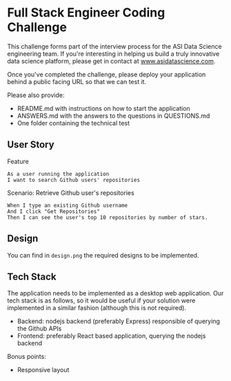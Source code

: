 # Full Stack Engineer Coding Challenge #

This challenge forms part of the interview process for the ASI Data Science engineering team. If you're interesting in helping us build a truly innovative data science platform, please get in contact at www.asidatascience.com.

Once you've completed the challenge, please deploy your application behind a public facing URL so that we can test it.

Please also provide:
* README.md with instructions on how to start the application
* ANSWERS.md with the answers to the questions in QUESTIONS.md
* One folder containing the technical test

## User Story
Feature

	As a user running the application
   	I want to search Github users' repositories

Scenario: Retrieve Github user's repositories

	When I type an existing Github username
	And I click "Get Repositories"
	Then I can see the user's top 10 repositories by number of stars.

## Design
You can find in `design.png` the required designs to be implemented.

## Tech Stack
The application needs to be implemented as a desktop web application. Our tech stack is as follows, so it would be useful if your solution were implemented in a similar fashion (although this is not required). 
* Backend: nodejs backend (preferably Express) responsible of querying the Github APIs
* Frontend: preferably React based application, querying the nodejs backend

Bonus points:
* Responsive layout
